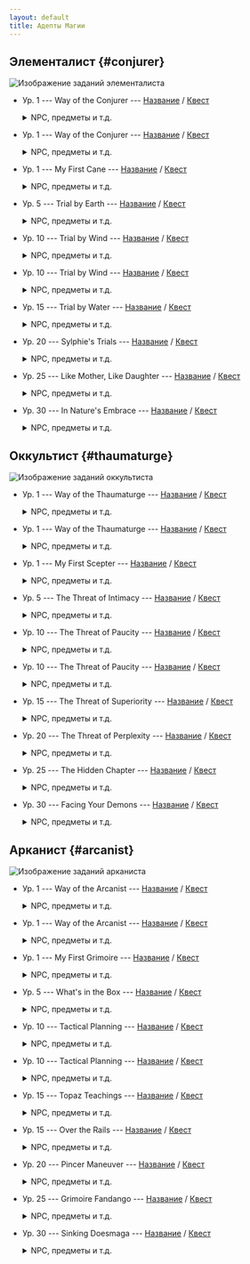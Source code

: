 ```yaml
---
layout: default
title: Адепты Магии
---
```


## Элементалист {#conjurer}

![Изображение заданий элементалиста](https://img.finalfantasyxiv.com/lds/pc/global/images/itemicon/e7/e7ada40313a99bd2680cb75423308ed4057cbf11.png)

* Ур. 1 --- Way of the Conjurer --- [Название](https://translate.xivrus.ru/translate/ffxiv-translation/completejournal/ru/?checksum=b499f3fe35f792e3) / [Квест](https://translate.xivrus.ru/projects/ffxiv-translation/quest-000-clscnj000_00022/)
  <details>
    <summary>NPC, предметы и т.д.
    </summary>

    NPC: [Маделль](https://translate.xivrus.ru/translate/ffxiv-translation/enpcresident/ru/?checksum=d5d447a058068a29), [Э-Суми-Ян](https://translate.xivrus.ru/translate/ffxiv-translation/enpcresident/ru/?checksum=6e744b16d9cbfc)
    <br>
    Вражеские NPC: [Земляная белка](https://translate.xivrus.ru/translate/ffxiv-translation/bnpcname/ru/?checksum=3d0e22173938ea89), [Маленькая божья коровка](https://translate.xivrus.ru/translate/ffxiv-translation/bnpcname/ru/?checksum=afa51a1b6d548e38), [Лесная грибница](https://translate.xivrus.ru/translate/ffxiv-translation/bnpcname/ru/?checksum=756b5593dcff2a2b)
  </details>
* Ур. 1 --- Way of the Conjurer --- [Название](https://translate.xivrus.ru/translate/ffxiv-translation/completejournal/ru/?checksum=4ce37ce1f6c72356) / [Квест](https://translate.xivrus.ru/projects/ffxiv-translation/quest-001-clscnj998_00133/)
  <details>
    <summary>NPC, предметы и т.д.
    </summary>

    NPC: [Маделль](https://translate.xivrus.ru/translate/ffxiv-translation/enpcresident/ru/?checksum=d5d447a058068a29), [Э-Суми-Ян](https://translate.xivrus.ru/translate/ffxiv-translation/enpcresident/ru/?checksum=6e744b16d9cbfc)
  </details>
* Ур. 1 --- My First Cane --- [Название](https://translate.xivrus.ru/translate/ffxiv-translation/completejournal/ru/?checksum=863132149556e063) / [Квест](https://translate.xivrus.ru/projects/ffxiv-translation/quest-002-clscnj100_00211/)
  <details>
    <summary>NPC, предметы и т.д.
    </summary>

    NPC: [Э-Суми-Ян](https://translate.xivrus.ru/translate/ffxiv-translation/enpcresident/ru/?checksum=6e744b16d9cbfc)
    <br>
    Вражеские NPC: [Земляная белка](https://translate.xivrus.ru/translate/ffxiv-translation/bnpcname/ru/?checksum=3d0e22173938ea89), [Маленькая божья коровка](https://translate.xivrus.ru/translate/ffxiv-translation/bnpcname/ru/?checksum=afa51a1b6d548e38), [Лесная грибница](https://translate.xivrus.ru/translate/ffxiv-translation/bnpcname/ru/?checksum=756b5593dcff2a2b)
  </details>
* Ур. 5 --- Trial by Earth --- [Название](https://translate.xivrus.ru/translate/ffxiv-translation/completejournal/ru/?checksum=1c9d4134a359683d) / [Квест](https://translate.xivrus.ru/projects/ffxiv-translation/quest-000-clscnj001_00048/)
  <details>
    <summary>NPC, предметы и т.д.
    </summary>

    NPC: [Э-Суми-Ян](https://translate.xivrus.ru/translate/ffxiv-translation/enpcresident/ru/?checksum=6e744b16d9cbfc), [Nolanel](https://translate.xivrus.ru/translate/ffxiv-translation/enpcresident/ru/?checksum=2ecafd2e3eefd034)
    <br>
    Вражеские NPC: (без названия)
    <br>
    Надписи на земле: [corrupted soil](https://translate.xivrus.ru/translate/ffxiv-translation/eobjname/ru/?checksum=c688469eb9722e46)
  </details>
* Ур. 10 --- Trial by Wind --- [Название](https://translate.xivrus.ru/translate/ffxiv-translation/completejournal/ru/?checksum=a0d35ac2a2cbd4c2) / [Квест](https://translate.xivrus.ru/projects/ffxiv-translation/quest-000-clscnj002_00091/)
  <details>
    <summary>NPC, предметы и т.д.
    </summary>

    NPC: [Э-Суми-Ян](https://translate.xivrus.ru/translate/ffxiv-translation/enpcresident/ru/?checksum=6e744b16d9cbfc), [Wulfiue](https://translate.xivrus.ru/translate/ffxiv-translation/enpcresident/ru/?checksum=b4087f5749474a0d)
    <br>
    Вражеские NPC: (без названия)
    <br>
    Надписи на земле: [Цель](https://translate.xivrus.ru/translate/ffxiv-translation/eobjname/ru/?checksum=e2a75dcb80ace512), [corrupted air](https://translate.xivrus.ru/translate/ffxiv-translation/eobjname/ru/?checksum=c27c31a5c0138e93)
  </details>
* Ур. 10 --- Trial by Wind --- [Название](https://translate.xivrus.ru/translate/ffxiv-translation/completejournal/ru/?checksum=ca8fc95285424c70) / [Квест](https://translate.xivrus.ru/projects/ffxiv-translation/quest-001-clscnj997_00147/)
  <details>
    <summary>NPC, предметы и т.д.
    </summary>

    NPC: [Э-Суми-Ян](https://translate.xivrus.ru/translate/ffxiv-translation/enpcresident/ru/?checksum=6e744b16d9cbfc), [Wulfiue](https://translate.xivrus.ru/translate/ffxiv-translation/enpcresident/ru/?checksum=b4087f5749474a0d)
    <br>
    Вражеские NPC: (без названия)
    <br>
    Надписи на земле: [Цель](https://translate.xivrus.ru/translate/ffxiv-translation/eobjname/ru/?checksum=f1dee949b5a5b5f0), [corrupted air](https://translate.xivrus.ru/translate/ffxiv-translation/eobjname/ru/?checksum=51d7c7920584f4c1)
  </details>
* Ур. 15 --- Trial by Water --- [Название](https://translate.xivrus.ru/translate/ffxiv-translation/completejournal/ru/?checksum=25cf6d008de81c0b) / [Квест](https://translate.xivrus.ru/projects/ffxiv-translation/quest-000-clscnj003_00092/)
  <details>
    <summary>NPC, предметы и т.д.
    </summary>

    NPC: [Э-Суми-Ян](https://translate.xivrus.ru/translate/ffxiv-translation/enpcresident/ru/?checksum=6e744b16d9cbfc), [Жоасан](https://translate.xivrus.ru/translate/ffxiv-translation/enpcresident/ru/?checksum=fdb63e41fad4792d), [Aniud](https://translate.xivrus.ru/translate/ffxiv-translation/enpcresident/ru/?checksum=de392ce20f9df1bb), [Раненая Лесная Тень](https://translate.xivrus.ru/translate/ffxiv-translation/enpcresident/ru/?checksum=b9a3387bee897fca), [(без названия)](https://translate.xivrus.ru/translate/ffxiv-translation/enpcresident/ru/?checksum=9b2e4aa0981669cb), [harried healer](https://translate.xivrus.ru/translate/ffxiv-translation/enpcresident/ru/?checksum=c39bf0be0b5f5ce0), [Лучник Божьих Колчанов](https://translate.xivrus.ru/translate/ffxiv-translation/enpcresident/ru/?checksum=2a84bcfa1af7efd4), [Sylphie](https://translate.xivrus.ru/translate/ffxiv-translation/enpcresident/ru/?checksum=10fe2d9d5cd2f671), [(без названия)](https://translate.xivrus.ru/translate/ffxiv-translation/enpcresident/ru/?checksum=cf94b28807da73b1), [(без названия)](https://translate.xivrus.ru/translate/ffxiv-translation/enpcresident/ru/?checksum=b9bdc6f7dcd2e449), [(без названия)](https://translate.xivrus.ru/translate/ffxiv-translation/enpcresident/ru/?checksum=98509e5b54a9cd88), [(без названия)](https://translate.xivrus.ru/translate/ffxiv-translation/enpcresident/ru/?checksum=58c98c9cdf279174), [(без названия)](https://translate.xivrus.ru/translate/ffxiv-translation/enpcresident/ru/?checksum=57e1538ac0beecfa), [(без названия)](https://translate.xivrus.ru/translate/ffxiv-translation/enpcresident/ru/?checksum=55a513cbaaef11b0), [(без названия)](https://translate.xivrus.ru/translate/ffxiv-translation/enpcresident/ru/?checksum=fbde8b2e4133d691), [(без названия)](https://translate.xivrus.ru/translate/ffxiv-translation/enpcresident/ru/?checksum=91590803c01893ba), [(без названия)](https://translate.xivrus.ru/translate/ffxiv-translation/enpcresident/ru/?checksum=8d92868e49faebb2), [(без названия)](https://translate.xivrus.ru/translate/ffxiv-translation/enpcresident/ru/?checksum=f781af67e6cbc0bb), [Sylphie](https://translate.xivrus.ru/translate/ffxiv-translation/enpcresident/ru/?checksum=12a368282e819b2b)
    <br>
    Вражеские NPC: (без названия)
    <br>
    Предметы: [Pristine Water](https://translate.xivrus.ru/translate/ffxiv-translation/eventitem/ru/?checksum=55db9209b7ec299c) ([Описание](https://translate.xivrus.ru/translate/ffxiv-translation/eventitemhelp/ru/?checksum=55db9209b7ec299c))
    <br>
    Надписи на земле: [corrupted water](https://translate.xivrus.ru/translate/ffxiv-translation/eobjname/ru/?checksum=bc2142ed5cf2fd4b), [(без названия)](https://translate.xivrus.ru/translate/ffxiv-translation/eobjname/ru/?checksum=3eac67748487f9fb)
  </details>
* Ур. 20 --- Sylphie's Trials --- [Название](https://translate.xivrus.ru/translate/ffxiv-translation/completejournal/ru/?checksum=85ac9c8beada70d5) / [Квест](https://translate.xivrus.ru/projects/ffxiv-translation/quest-000-clscnj004_00093/)
  <details>
    <summary>NPC, предметы и т.д.
    </summary>

    NPC: [Э-Суми-Ян](https://translate.xivrus.ru/translate/ffxiv-translation/enpcresident/ru/?checksum=6e744b16d9cbfc), [Sylphie](https://translate.xivrus.ru/translate/ffxiv-translation/enpcresident/ru/?checksum=46866bfaf0492579), [Sylphie](https://translate.xivrus.ru/translate/ffxiv-translation/enpcresident/ru/?checksum=30b539df39c03bab), [Sylphie](https://translate.xivrus.ru/translate/ffxiv-translation/enpcresident/ru/?checksum=2e913664f0d0207f)
    <br>
    Вражеские NPC: (без названия), (без названия), (без названия)
    <br>
    Надписи на земле: [corrupted soil](https://translate.xivrus.ru/translate/ffxiv-translation/eobjname/ru/?checksum=27d226851271706e), [corrupted air](https://translate.xivrus.ru/translate/ffxiv-translation/eobjname/ru/?checksum=bbcd6ddc5492cd98), [corrupted water](https://translate.xivrus.ru/translate/ffxiv-translation/eobjname/ru/?checksum=aa94fa97e1cb9037)
  </details>
* Ур. 25 --- Like Mother, Like Daughter --- [Название](https://translate.xivrus.ru/translate/ffxiv-translation/completejournal/ru/?checksum=cd73a6087645055a) / [Квест](https://translate.xivrus.ru/projects/ffxiv-translation/quest-004-clscnj005_00440/)
  <details>
    <summary>NPC, предметы и т.д.
    </summary>

    NPC: [Э-Суми-Ян](https://translate.xivrus.ru/translate/ffxiv-translation/enpcresident/ru/?checksum=6e744b16d9cbfc), [Wulfiue](https://translate.xivrus.ru/translate/ffxiv-translation/enpcresident/ru/?checksum=baccec8cbe06f78d), [Nolanel](https://translate.xivrus.ru/translate/ffxiv-translation/enpcresident/ru/?checksum=badc590bf66ff393), [Жоасан](https://translate.xivrus.ru/translate/ffxiv-translation/enpcresident/ru/?checksum=9523a8be63319cba), [Sylphie](https://translate.xivrus.ru/translate/ffxiv-translation/enpcresident/ru/?checksum=187ebb630abd37b5), [Sylphie](https://translate.xivrus.ru/translate/ffxiv-translation/enpcresident/ru/?checksum=af3587a000b503b5), [Nolanel](https://translate.xivrus.ru/translate/ffxiv-translation/enpcresident/ru/?checksum=607184afb6d9799f), [Жоасан](https://translate.xivrus.ru/translate/ffxiv-translation/enpcresident/ru/?checksum=db6dc558715a39ab), [Wulfiue](https://translate.xivrus.ru/translate/ffxiv-translation/enpcresident/ru/?checksum=37f796d5000cf719), [(без названия)](https://translate.xivrus.ru/translate/ffxiv-translation/enpcresident/ru/?checksum=39f4413a090ba45d), [(без названия)](https://translate.xivrus.ru/translate/ffxiv-translation/enpcresident/ru/?checksum=94c32c4e9df2c6a7), [(без названия)](https://translate.xivrus.ru/translate/ffxiv-translation/enpcresident/ru/?checksum=1d1571f52dbf01eb), [Sylphie](https://translate.xivrus.ru/translate/ffxiv-translation/enpcresident/ru/?checksum=f18b962bef3a9cb1), [Nolanel](https://translate.xivrus.ru/translate/ffxiv-translation/enpcresident/ru/?checksum=9a36d588e5d2875c), [Жоасан](https://translate.xivrus.ru/translate/ffxiv-translation/enpcresident/ru/?checksum=b99dec69ee7f833f), [Wulfiue](https://translate.xivrus.ru/translate/ffxiv-translation/enpcresident/ru/?checksum=2dc7f0a44669340a)
    <br>
    Надписи на земле: [(без названия)](https://translate.xivrus.ru/translate/ffxiv-translation/eobjname/ru/?checksum=e6518a8bd6416da6), [(без названия)](https://translate.xivrus.ru/translate/ffxiv-translation/eobjname/ru/?checksum=58000c18bc20857c), [(без названия)](https://translate.xivrus.ru/translate/ffxiv-translation/eobjname/ru/?checksum=1bbf5763a59efac2)
  </details>
* Ур. 30 --- In Nature's Embrace --- [Название](https://translate.xivrus.ru/translate/ffxiv-translation/completejournal/ru/?checksum=781f11e1dba73217) / [Квест](https://translate.xivrus.ru/projects/ffxiv-translation/quest-004-clscnj006_00441/)
  <details>
    <summary>NPC, предметы и т.д.
    </summary>

    NPC: [Э-Суми-Ян](https://translate.xivrus.ru/translate/ffxiv-translation/enpcresident/ru/?checksum=6e744b16d9cbfc), [Sylphie](https://translate.xivrus.ru/translate/ffxiv-translation/enpcresident/ru/?checksum=852aea6cb18e0a5), [Sylphie](https://translate.xivrus.ru/translate/ffxiv-translation/enpcresident/ru/?checksum=ea3940e1e3f0cf1d), [Sylphie](https://translate.xivrus.ru/translate/ffxiv-translation/enpcresident/ru/?checksum=4f139063782c864), [Sylphie](https://translate.xivrus.ru/translate/ffxiv-translation/enpcresident/ru/?checksum=536bd73dbf5fa40)
    <br>
    Вражеские NPC: (без названия), (без названия), (без названия)
    <br>
    Надписи на земле: [corrupted soil](https://translate.xivrus.ru/translate/ffxiv-translation/eobjname/ru/?checksum=bf41f6029edbf925), [corrupted soil](https://translate.xivrus.ru/translate/ffxiv-translation/eobjname/ru/?checksum=138eb735b0b0f8ae), [corrupted soil](https://translate.xivrus.ru/translate/ffxiv-translation/eobjname/ru/?checksum=dc74fddf438d8f02), [(без названия)](https://translate.xivrus.ru/translate/ffxiv-translation/eobjname/ru/?checksum=99605d0e75938392)
  </details>

## Оккультист {#thaumaturge}

![Изображение заданий оккультиста](https://img.finalfantasyxiv.com/lds/pc/global/images/itemicon/1d/1d1b5d0c860020b0cc0010c1e27fdadc20978d0d.png)

* Ур. 1 --- Way of the Thaumaturge --- [Название](https://translate.xivrus.ru/translate/ffxiv-translation/completejournal/ru/?checksum=105abecb920c8ab1) / [Квест](https://translate.xivrus.ru/projects/ffxiv-translation/quest-003-clsthm011_00344/)
  <details>
    <summary>NPC, предметы и т.д.
    </summary>

    NPC: [Яякэ](https://translate.xivrus.ru/translate/ffxiv-translation/enpcresident/ru/?checksum=de48f00e6fd469c8), [Кокобиго](https://translate.xivrus.ru/translate/ffxiv-translation/enpcresident/ru/?checksum=c8a2e8422b5e507e)
  </details>
* Ур. 1 --- Way of the Thaumaturge --- [Название](https://translate.xivrus.ru/translate/ffxiv-translation/completejournal/ru/?checksum=32202b4bb49a9b6c) / [Квест](https://translate.xivrus.ru/projects/ffxiv-translation/quest-003-clsthm020_00345/)
  <details>
    <summary>NPC, предметы и т.д.
    </summary>

    NPC: [Яякэ](https://translate.xivrus.ru/translate/ffxiv-translation/enpcresident/ru/?checksum=de48f00e6fd469c8), [Кокобиго](https://translate.xivrus.ru/translate/ffxiv-translation/enpcresident/ru/?checksum=c8a2e8422b5e507e), [Кокобуки](https://translate.xivrus.ru/translate/ffxiv-translation/enpcresident/ru/?checksum=a08b7f98bcfbf77a)
    <br>
    Вражеские NPC: [Qiqirn gullroaster](https://translate.xivrus.ru/translate/ffxiv-translation/bnpcname/ru/?checksum=a74c118e35cabf2a), [trenchclaw Sahagin](https://translate.xivrus.ru/translate/ffxiv-translation/bnpcname/ru/?checksum=68b356f6e88b9beb), [mottled eft](https://translate.xivrus.ru/translate/ffxiv-translation/bnpcname/ru/?checksum=22cc810a03166508)
  </details>
* Ур. 1 --- My First Scepter --- [Название](https://translate.xivrus.ru/translate/ffxiv-translation/completejournal/ru/?checksum=4b758a957f5a978b) / [Квест](https://translate.xivrus.ru/projects/ffxiv-translation/quest-003-clsthm021_00346/)
  <details>
    <summary>NPC, предметы и т.д.
    </summary>

    NPC: [Кокобуки](https://translate.xivrus.ru/translate/ffxiv-translation/enpcresident/ru/?checksum=a08b7f98bcfbf77a)
    <br>
    Вражеские NPC: [Qiqirn gullroaster](https://translate.xivrus.ru/translate/ffxiv-translation/bnpcname/ru/?checksum=a74c118e35cabf2a), [trenchclaw Sahagin](https://translate.xivrus.ru/translate/ffxiv-translation/bnpcname/ru/?checksum=68b356f6e88b9beb), [mottled eft](https://translate.xivrus.ru/translate/ffxiv-translation/bnpcname/ru/?checksum=22cc810a03166508)
  </details>
* Ур. 5 --- The Threat of Intimacy --- [Название](https://translate.xivrus.ru/translate/ffxiv-translation/completejournal/ru/?checksum=b3a0ee50b821f355) / [Квест](https://translate.xivrus.ru/projects/ffxiv-translation/quest-003-clsthm050_00347/)
  <details>
    <summary>NPC, предметы и т.д.
    </summary>

    NPC: [Кокобуки](https://translate.xivrus.ru/translate/ffxiv-translation/enpcresident/ru/?checksum=a08b7f98bcfbf77a), [Кокобиго](https://translate.xivrus.ru/translate/ffxiv-translation/enpcresident/ru/?checksum=c8a2e8422b5e507e), [Fafafono](https://translate.xivrus.ru/translate/ffxiv-translation/enpcresident/ru/?checksum=f203ace01c907927), [Cocobusi](https://translate.xivrus.ru/translate/ffxiv-translation/enpcresident/ru/?checksum=9d7e79fb8dc60d44)
    <br>
    Вражеские NPC: (без названия)
    <br>
    Предметы: [Dried Fish](https://translate.xivrus.ru/translate/ffxiv-translation/eventitem/ru/?checksum=840beec5f49aa4af) ([Описание](https://translate.xivrus.ru/translate/ffxiv-translation/eventitemhelp/ru/?checksum=840beec5f49aa4af)), [Vulture Breast](https://translate.xivrus.ru/translate/ffxiv-translation/eventitem/ru/?checksum=5ae8c9359b1122d9) ([Описание](https://translate.xivrus.ru/translate/ffxiv-translation/eventitemhelp/ru/?checksum=5ae8c9359b1122d9))
    <br>
    Надписи на земле: [Цель](https://translate.xivrus.ru/translate/ffxiv-translation/eobjname/ru/?checksum=ede3cd981ca0752f), [Цель](https://translate.xivrus.ru/translate/ffxiv-translation/eobjname/ru/?checksum=c11894478b635e73)
  </details>
* Ур. 10 --- The Threat of Paucity --- [Название](https://translate.xivrus.ru/translate/ffxiv-translation/completejournal/ru/?checksum=f08da04364b2cb08) / [Квест](https://translate.xivrus.ru/projects/ffxiv-translation/quest-003-clsthm100_00348/)
  <details>
    <summary>NPC, предметы и т.д.
    </summary>

    NPC: [Кокобуки](https://translate.xivrus.ru/translate/ffxiv-translation/enpcresident/ru/?checksum=a08b7f98bcfbf77a), [Кокобани](https://translate.xivrus.ru/translate/ffxiv-translation/enpcresident/ru/?checksum=3e449859d9ec4370), [Cocobusi](https://translate.xivrus.ru/translate/ffxiv-translation/enpcresident/ru/?checksum=9d7e79fb8dc60d44), [Кокобуки](https://translate.xivrus.ru/translate/ffxiv-translation/enpcresident/ru/?checksum=a08b7f98bcfbf77a)
    <br>
    Вражеские NPC: [Sylphlands buzzard](https://translate.xivrus.ru/translate/ffxiv-translation/bnpcname/ru/?checksum=47d254a97cce0a1), (без названия), (без названия)
    <br>
    Предметы: [Amalj'aa Blood](https://translate.xivrus.ru/translate/ffxiv-translation/eventitem/ru/?checksum=7626783e4157b9c8) ([Описание](https://translate.xivrus.ru/translate/ffxiv-translation/eventitemhelp/ru/?checksum=7626783e4157b9c8)), [Ether Crate](https://translate.xivrus.ru/translate/ffxiv-translation/eventitem/ru/?checksum=9fac8e936e06a40) ([Описание](https://translate.xivrus.ru/translate/ffxiv-translation/eventitemhelp/ru/?checksum=9fac8e936e06a40))
    <br>
    Надписи на земле: [armored war transport](https://translate.xivrus.ru/translate/ffxiv-translation/eobjname/ru/?checksum=1b424375dffa031e), [(без названия)](https://translate.xivrus.ru/translate/ffxiv-translation/eobjname/ru/?checksum=61b14aae80f10074), [armored war transport](https://translate.xivrus.ru/translate/ffxiv-translation/eobjname/ru/?checksum=8aa7a8a000251b06)
  </details>
* Ур. 10 --- The Threat of Paucity --- [Название](https://translate.xivrus.ru/translate/ffxiv-translation/completejournal/ru/?checksum=885ba8855e51639a) / [Квест](https://translate.xivrus.ru/projects/ffxiv-translation/quest-003-clsthm101_00349/)
  <details>
    <summary>NPC, предметы и т.д.
    </summary>

    NPC: [Кокобуки](https://translate.xivrus.ru/translate/ffxiv-translation/enpcresident/ru/?checksum=a08b7f98bcfbf77a), [Кокобани](https://translate.xivrus.ru/translate/ffxiv-translation/enpcresident/ru/?checksum=3e449859d9ec4370), [Cocobusi](https://translate.xivrus.ru/translate/ffxiv-translation/enpcresident/ru/?checksum=9d7e79fb8dc60d44), [Кокобуки](https://translate.xivrus.ru/translate/ffxiv-translation/enpcresident/ru/?checksum=a08b7f98bcfbf77a)
    <br>
    Вражеские NPC: [Sylphlands buzzard](https://translate.xivrus.ru/translate/ffxiv-translation/bnpcname/ru/?checksum=47d254a97cce0a1), (без названия), (без названия)
    <br>
    Предметы: [Amalj'aa Blood](https://translate.xivrus.ru/translate/ffxiv-translation/eventitem/ru/?checksum=519a7ce70ae4f17) ([Описание](https://translate.xivrus.ru/translate/ffxiv-translation/eventitemhelp/ru/?checksum=519a7ce70ae4f17)), [Ether Crate](https://translate.xivrus.ru/translate/ffxiv-translation/eventitem/ru/?checksum=485de7f47b521c8a) ([Описание](https://translate.xivrus.ru/translate/ffxiv-translation/eventitemhelp/ru/?checksum=485de7f47b521c8a))
    <br>
    Надписи на земле: [armored war transport](https://translate.xivrus.ru/translate/ffxiv-translation/eobjname/ru/?checksum=be78e4b18390a745), [(без названия)](https://translate.xivrus.ru/translate/ffxiv-translation/eobjname/ru/?checksum=20cffd9221fd4cc4), [armored war transport](https://translate.xivrus.ru/translate/ffxiv-translation/eobjname/ru/?checksum=c48a2592d8ce7bba)
  </details>
* Ур. 15 --- The Threat of Superiority --- [Название](https://translate.xivrus.ru/translate/ffxiv-translation/completejournal/ru/?checksum=1801118cda88443d) / [Квест](https://translate.xivrus.ru/projects/ffxiv-translation/quest-003-clsthm150_00350/)
  <details>
    <summary>NPC, предметы и т.д.
    </summary>

    NPC: [Кокобуки](https://translate.xivrus.ru/translate/ffxiv-translation/enpcresident/ru/?checksum=a08b7f98bcfbf77a), [Кокобези](https://translate.xivrus.ru/translate/ffxiv-translation/enpcresident/ru/?checksum=e5865bf9e47dd8e6), [raging merchant](https://translate.xivrus.ru/translate/ffxiv-translation/enpcresident/ru/?checksum=30cfe6c2e231e4), [ranting merchant](https://translate.xivrus.ru/translate/ffxiv-translation/enpcresident/ru/?checksum=893a855c78f5ae79), [raving merchant](https://translate.xivrus.ru/translate/ffxiv-translation/enpcresident/ru/?checksum=637935d53ba17103), [Кокобуки](https://translate.xivrus.ru/translate/ffxiv-translation/enpcresident/ru/?checksum=a08b7f98bcfbf77a)
    <br>
    Надписи на земле: [Цель](https://translate.xivrus.ru/translate/ffxiv-translation/eobjname/ru/?checksum=ecf671352b01aff2)
  </details>
* Ур. 20 --- The Threat of Perplexity --- [Название](https://translate.xivrus.ru/translate/ffxiv-translation/completejournal/ru/?checksum=c2317fcaca21a538) / [Квест](https://translate.xivrus.ru/projects/ffxiv-translation/quest-003-clsthm200_00351/)
  <details>
    <summary>NPC, предметы и т.д.
    </summary>

    NPC: [Кокобуки](https://translate.xivrus.ru/translate/ffxiv-translation/enpcresident/ru/?checksum=a08b7f98bcfbf77a), [Кокобоха](https://translate.xivrus.ru/translate/ffxiv-translation/enpcresident/ru/?checksum=b01487fd8a369716), [Cocobusi](https://translate.xivrus.ru/translate/ffxiv-translation/enpcresident/ru/?checksum=597a2f3301a19d40), [stalwart swordsman](https://translate.xivrus.ru/translate/ffxiv-translation/enpcresident/ru/?checksum=21fc1d3676d68f45), [thaumaturge corpse](https://translate.xivrus.ru/translate/ffxiv-translation/enpcresident/ru/?checksum=fefea1154334cbe), [thaumaturge corpse](https://translate.xivrus.ru/translate/ffxiv-translation/enpcresident/ru/?checksum=5be8717f31234c9c), [thaumaturge corpse](https://translate.xivrus.ru/translate/ffxiv-translation/enpcresident/ru/?checksum=683f9b8ab5944ff3)
    <br>
    Предметы: [Bloody Scepter](https://translate.xivrus.ru/translate/ffxiv-translation/eventitem/ru/?checksum=31c6a5d058eb95cb) ([Описание](https://translate.xivrus.ru/translate/ffxiv-translation/eventitemhelp/ru/?checksum=31c6a5d058eb95cb)), [Shredded Tome](https://translate.xivrus.ru/translate/ffxiv-translation/eventitem/ru/?checksum=6d3becd226262694) ([Описание](https://translate.xivrus.ru/translate/ffxiv-translation/eventitemhelp/ru/?checksum=6d3becd226262694)), [Bloody Bracelet](https://translate.xivrus.ru/translate/ffxiv-translation/eventitem/ru/?checksum=5c7f36de4c6ebef6) ([Описание](https://translate.xivrus.ru/translate/ffxiv-translation/eventitemhelp/ru/?checksum=5c7f36de4c6ebef6))
    <br>
    Надписи на земле: [Цель](https://translate.xivrus.ru/translate/ffxiv-translation/eobjname/ru/?checksum=a0fdd00c09b32731), [shaded outcropping](https://translate.xivrus.ru/translate/ffxiv-translation/eobjname/ru/?checksum=f8b5b71b3784ea45)
  </details>
* Ур. 25 --- The Hidden Chapter --- [Название](https://translate.xivrus.ru/translate/ffxiv-translation/completejournal/ru/?checksum=350bff7156a014be) / [Квест](https://translate.xivrus.ru/projects/ffxiv-translation/quest-003-clsthm250_00352/)
  <details>
    <summary>NPC, предметы и т.д.
    </summary>

    NPC: [Кокобиго](https://translate.xivrus.ru/translate/ffxiv-translation/enpcresident/ru/?checksum=c8a2e8422b5e507e), [Кокобуки](https://translate.xivrus.ru/translate/ffxiv-translation/enpcresident/ru/?checksum=a08b7f98bcfbf77a), [twitching voidmath](https://translate.xivrus.ru/translate/ffxiv-translation/enpcresident/ru/?checksum=372d1087d065ff0d), [flustered voidmath](https://translate.xivrus.ru/translate/ffxiv-translation/enpcresident/ru/?checksum=ae74023cebaff997), [smirking voidmath](https://translate.xivrus.ru/translate/ffxiv-translation/enpcresident/ru/?checksum=9a47dfc611b8c9f3), [Кокобуки](https://translate.xivrus.ru/translate/ffxiv-translation/enpcresident/ru/?checksum=419730f8d1c3f16c), [Кокобиго](https://translate.xivrus.ru/translate/ffxiv-translation/enpcresident/ru/?checksum=de9256b6239a7a18), [Кокобани](https://translate.xivrus.ru/translate/ffxiv-translation/enpcresident/ru/?checksum=5177f7fbbb2dc650), [Кокобези](https://translate.xivrus.ru/translate/ffxiv-translation/enpcresident/ru/?checksum=1fbf2dfd9b7e5c98), [Кокобоха](https://translate.xivrus.ru/translate/ffxiv-translation/enpcresident/ru/?checksum=43a08c2594785d55)
    <br>
    Предметы: [Book of Mormo](https://translate.xivrus.ru/translate/ffxiv-translation/eventitem/ru/?checksum=3f113f444b42f3ab) ([Описание](https://translate.xivrus.ru/translate/ffxiv-translation/eventitemhelp/ru/?checksum=3f113f444b42f3ab)), [Book of Mormo](https://translate.xivrus.ru/translate/ffxiv-translation/eventitem/ru/?checksum=2bfbcf70ffc63f82) ([Описание](https://translate.xivrus.ru/translate/ffxiv-translation/eventitemhelp/ru/?checksum=2bfbcf70ffc63f82))
    <br>
    Надписи на земле: [(без названия)](https://translate.xivrus.ru/translate/ffxiv-translation/eobjname/ru/?checksum=2e3acfe20034a250)
  </details>
* Ур. 30 --- Facing Your Demons --- [Название](https://translate.xivrus.ru/translate/ffxiv-translation/completejournal/ru/?checksum=b79bc8e2ee81af2a) / [Квест](https://translate.xivrus.ru/projects/ffxiv-translation/quest-003-clsthm300_00353/)
  <details>
    <summary>NPC, предметы и т.д.
    </summary>

    NPC: [Кокобуки](https://translate.xivrus.ru/translate/ffxiv-translation/enpcresident/ru/?checksum=a08b7f98bcfbf77a), [Gebhard](https://translate.xivrus.ru/translate/ffxiv-translation/enpcresident/ru/?checksum=325f45becbd5ffd7), [Folclind](https://translate.xivrus.ru/translate/ffxiv-translation/enpcresident/ru/?checksum=2a9ae329f11eed0b), [Bashful Geyser](https://translate.xivrus.ru/translate/ffxiv-translation/enpcresident/ru/?checksum=6b18edced9d522bf), [Кокобуки](https://translate.xivrus.ru/translate/ffxiv-translation/enpcresident/ru/?checksum=bd5e5732f8d0f972), [Кокобиго](https://translate.xivrus.ru/translate/ffxiv-translation/enpcresident/ru/?checksum=a1309879016360bc), [Кокобани](https://translate.xivrus.ru/translate/ffxiv-translation/enpcresident/ru/?checksum=3bf086efcd31e493), [Кокобези](https://translate.xivrus.ru/translate/ffxiv-translation/enpcresident/ru/?checksum=bf7f230813af04f3), [Кокобоха](https://translate.xivrus.ru/translate/ffxiv-translation/enpcresident/ru/?checksum=bb5d6e17cb47dd26), [maimed marauder](https://translate.xivrus.ru/translate/ffxiv-translation/enpcresident/ru/?checksum=26467d0767a97077), [Кокобуки](https://translate.xivrus.ru/translate/ffxiv-translation/enpcresident/ru/?checksum=2eece72dfb574ff8), [Кокобиго](https://translate.xivrus.ru/translate/ffxiv-translation/enpcresident/ru/?checksum=be09748dbecbd232), [Кокобани](https://translate.xivrus.ru/translate/ffxiv-translation/enpcresident/ru/?checksum=58bbaabad78f9920), [Кокобези](https://translate.xivrus.ru/translate/ffxiv-translation/enpcresident/ru/?checksum=d121cc5aea487513), [Кокобоха](https://translate.xivrus.ru/translate/ffxiv-translation/enpcresident/ru/?checksum=7064f0bf0df13892)
    <br>
    Вражеские NPC: (без названия)
    <br>
    Предметы: [Cocobusi Report](https://translate.xivrus.ru/translate/ffxiv-translation/eventitem/ru/?checksum=a8ade17fa2691b0a) ([Описание](https://translate.xivrus.ru/translate/ffxiv-translation/eventitemhelp/ru/?checksum=a8ade17fa2691b0a))
    <br>
    Надписи на земле: [(без названия)](https://translate.xivrus.ru/translate/ffxiv-translation/eobjname/ru/?checksum=1bccd1840bb55c5)
  </details>

## Арканист {#arcanist}

![Изображение заданий арканиста](https://img.finalfantasyxiv.com/lds/pc/global/images/itemicon/37/37a8d65a8cae978d922a694a4d310979ed6e119d.png)

* Ур. 1 --- Way of the Arcanist --- [Название](https://translate.xivrus.ru/translate/ffxiv-translation/completejournal/ru/?checksum=2d86a08c29c1dd05) / [Квест](https://translate.xivrus.ru/projects/ffxiv-translation/quest-004-clsacn011_00452/)
  <details>
    <summary>NPC, предметы и т.д.
    </summary>

    NPC: [Муриэ](https://translate.xivrus.ru/translate/ffxiv-translation/enpcresident/ru/?checksum=ec089c1e66392e38), [Тубиргейм](https://translate.xivrus.ru/translate/ffxiv-translation/enpcresident/ru/?checksum=e1f6e2aafe1dc78)
  </details>
* Ур. 1 --- Way of the Arcanist --- [Название](https://translate.xivrus.ru/translate/ffxiv-translation/completejournal/ru/?checksum=900ce5068a3c2202) / [Квест](https://translate.xivrus.ru/projects/ffxiv-translation/quest-004-clsacn020_00453/)
  <details>
    <summary>NPC, предметы и т.д.
    </summary>

    NPC: [Муриэ](https://translate.xivrus.ru/translate/ffxiv-translation/enpcresident/ru/?checksum=ec089c1e66392e38), [Тубиргейм](https://translate.xivrus.ru/translate/ffxiv-translation/enpcresident/ru/?checksum=e1f6e2aafe1dc78)
    <br>
    Вражеские NPC: [shelfscale Reaver](https://translate.xivrus.ru/translate/ffxiv-translation/bnpcname/ru/?checksum=6f7b92b58990081c), [fallen wizard](https://translate.xivrus.ru/translate/ffxiv-translation/bnpcname/ru/?checksum=907562f0e55aa309), [Маленькая божья коровка](https://translate.xivrus.ru/translate/ffxiv-translation/bnpcname/ru/?checksum=afa51a1b6d548e38)
  </details>
* Ур. 1 --- My First Grimoire --- [Название](https://translate.xivrus.ru/translate/ffxiv-translation/completejournal/ru/?checksum=4ba7da268a067629) / [Квест](https://translate.xivrus.ru/projects/ffxiv-translation/quest-004-clsacn021_00454/)
  <details>
    <summary>NPC, предметы и т.д.
    </summary>

    NPC: [Тубиргейм](https://translate.xivrus.ru/translate/ffxiv-translation/enpcresident/ru/?checksum=e1f6e2aafe1dc78)
    <br>
    Вражеские NPC: [shelfscale Reaver](https://translate.xivrus.ru/translate/ffxiv-translation/bnpcname/ru/?checksum=6f7b92b58990081c), [fallen wizard](https://translate.xivrus.ru/translate/ffxiv-translation/bnpcname/ru/?checksum=907562f0e55aa309), [Маленькая божья коровка](https://translate.xivrus.ru/translate/ffxiv-translation/bnpcname/ru/?checksum=afa51a1b6d548e38)
  </details>
* Ур. 5 --- What's in the Box --- [Название](https://translate.xivrus.ru/translate/ffxiv-translation/completejournal/ru/?checksum=4407e9abfff50d52) / [Квест](https://translate.xivrus.ru/projects/ffxiv-translation/quest-004-clsacn050_00455/)
  <details>
    <summary>NPC, предметы и т.д.
    </summary>

    NPC: [Тубиргейм](https://translate.xivrus.ru/translate/ffxiv-translation/enpcresident/ru/?checksum=e1f6e2aafe1dc78)
    <br>
    Вражеские NPC: [tempered orator](https://translate.xivrus.ru/translate/ffxiv-translation/bnpcname/ru/?checksum=e95d99ebc1162b49), [Стая мошек](https://translate.xivrus.ru/translate/ffxiv-translation/bnpcname/ru/?checksum=5a2e6eda95baab38), (без названия), (без названия)
    <br>
    Предметы: [Practice Crate](https://translate.xivrus.ru/translate/ffxiv-translation/eventitem/ru/?checksum=16c602cdfa620524) ([Описание](https://translate.xivrus.ru/translate/ffxiv-translation/eventitemhelp/ru/?checksum=16c602cdfa620524))
    <br>
    Надписи на земле: [practice crates](https://translate.xivrus.ru/translate/ffxiv-translation/eobjname/ru/?checksum=ec2fc0ca4f75105), [訓練用の木箱](https://translate.xivrus.ru/translate/ffxiv-translation/eobjname/ru/?checksum=4a8a8ff88c1b1b4a), [practice crate](https://translate.xivrus.ru/translate/ffxiv-translation/eobjname/ru/?checksum=6043ab05f2acda3d)
  </details>
* Ур. 10 --- Tactical Planning --- [Название](https://translate.xivrus.ru/translate/ffxiv-translation/completejournal/ru/?checksum=ce8eee9ef848c55e) / [Квест](https://translate.xivrus.ru/projects/ffxiv-translation/quest-004-clsacn100_00456/)
  <details>
    <summary>NPC, предметы и т.д.
    </summary>

    NPC: [Тубиргейм](https://translate.xivrus.ru/translate/ffxiv-translation/enpcresident/ru/?checksum=e1f6e2aafe1dc78), [K'lyhia](https://translate.xivrus.ru/translate/ffxiv-translation/enpcresident/ru/?checksum=45e4484bdfc14968), [K'lyhia](https://translate.xivrus.ru/translate/ffxiv-translation/enpcresident/ru/?checksum=83101593b5cf2b81), [(без названия)](https://translate.xivrus.ru/translate/ffxiv-translation/enpcresident/ru/?checksum=9001e898818c83c7), [(без названия)](https://translate.xivrus.ru/translate/ffxiv-translation/enpcresident/ru/?checksum=3917c362154fba5f), [(без названия)](https://translate.xivrus.ru/translate/ffxiv-translation/enpcresident/ru/?checksum=af13df7598b9ba5e), [K'lyhia](https://translate.xivrus.ru/translate/ffxiv-translation/enpcresident/ru/?checksum=4f77bf86c27019ab), [(без названия)](https://translate.xivrus.ru/translate/ffxiv-translation/enpcresident/ru/?checksum=929800030175c24b), [(без названия)](https://translate.xivrus.ru/translate/ffxiv-translation/enpcresident/ru/?checksum=3cf1df935ab62c19), [(без названия)](https://translate.xivrus.ru/translate/ffxiv-translation/enpcresident/ru/?checksum=c21e635b75902f56)
    <br>
    Вражеские NPC: [roselet](https://translate.xivrus.ru/translate/ffxiv-translation/bnpcname/ru/?checksum=536a8e73fe9e9910), [Дровосек Краснобрюхов](https://translate.xivrus.ru/translate/ffxiv-translation/bnpcname/ru/?checksum=53e4e234d8d432af)
    <br>
    Надписи на земле: [(без названия)](https://translate.xivrus.ru/translate/ffxiv-translation/eobjname/ru/?checksum=91d723ea3291a7c7), [(без названия)](https://translate.xivrus.ru/translate/ffxiv-translation/eobjname/ru/?checksum=ab075d04250859eb)
  </details>
* Ур. 10 --- Tactical Planning --- [Название](https://translate.xivrus.ru/translate/ffxiv-translation/completejournal/ru/?checksum=7ed104f878ef89c1) / [Квест](https://translate.xivrus.ru/projects/ffxiv-translation/quest-004-clsacn101_00457/)
  <details>
    <summary>NPC, предметы и т.д.
    </summary>

    NPC: [Тубиргейм](https://translate.xivrus.ru/translate/ffxiv-translation/enpcresident/ru/?checksum=e1f6e2aafe1dc78), [K'lyhia](https://translate.xivrus.ru/translate/ffxiv-translation/enpcresident/ru/?checksum=45e4484bdfc14968), [K'lyhia](https://translate.xivrus.ru/translate/ffxiv-translation/enpcresident/ru/?checksum=83101593b5cf2b81), [(без названия)](https://translate.xivrus.ru/translate/ffxiv-translation/enpcresident/ru/?checksum=9001e898818c83c7), [(без названия)](https://translate.xivrus.ru/translate/ffxiv-translation/enpcresident/ru/?checksum=3917c362154fba5f), [(без названия)](https://translate.xivrus.ru/translate/ffxiv-translation/enpcresident/ru/?checksum=af13df7598b9ba5e), [K'lyhia](https://translate.xivrus.ru/translate/ffxiv-translation/enpcresident/ru/?checksum=4f77bf86c27019ab), [(без названия)](https://translate.xivrus.ru/translate/ffxiv-translation/enpcresident/ru/?checksum=929800030175c24b), [(без названия)](https://translate.xivrus.ru/translate/ffxiv-translation/enpcresident/ru/?checksum=3cf1df935ab62c19), [(без названия)](https://translate.xivrus.ru/translate/ffxiv-translation/enpcresident/ru/?checksum=c21e635b75902f56)
    <br>
    Вражеские NPC: [roselet](https://translate.xivrus.ru/translate/ffxiv-translation/bnpcname/ru/?checksum=536a8e73fe9e9910), [Дровосек Краснобрюхов](https://translate.xivrus.ru/translate/ffxiv-translation/bnpcname/ru/?checksum=53e4e234d8d432af)
    <br>
    Надписи на земле: [(без названия)](https://translate.xivrus.ru/translate/ffxiv-translation/eobjname/ru/?checksum=243b14ec48cb853b), [(без названия)](https://translate.xivrus.ru/translate/ffxiv-translation/eobjname/ru/?checksum=66c248092f6a808)
  </details>
* Ур. 15 --- Topaz Teachings --- [Название](https://translate.xivrus.ru/translate/ffxiv-translation/completejournal/ru/?checksum=e3f7c4d4e2a9bf90) / [Квест](https://translate.xivrus.ru/projects/ffxiv-translation/quest-011-clsacn149_01103/)
  <details>
    <summary>NPC, предметы и т.д.
    </summary>

    NPC: [Тубиргейм](https://translate.xivrus.ru/translate/ffxiv-translation/enpcresident/ru/?checksum=e1f6e2aafe1dc78), [K'lyhia](https://translate.xivrus.ru/translate/ffxiv-translation/enpcresident/ru/?checksum=45e4484bdfc14968)
  </details>
* Ур. 15 --- Over the Rails --- [Название](https://translate.xivrus.ru/translate/ffxiv-translation/completejournal/ru/?checksum=f8013692b3273506) / [Квест](https://translate.xivrus.ru/projects/ffxiv-translation/quest-004-clsacn150_00458/)
  <details>
    <summary>NPC, предметы и т.д.
    </summary>

    NPC: [Тубиргейм](https://translate.xivrus.ru/translate/ffxiv-translation/enpcresident/ru/?checksum=e1f6e2aafe1dc78), [K'lyhia](https://translate.xivrus.ru/translate/ffxiv-translation/enpcresident/ru/?checksum=a953d2391980cd9c), [Geissfryn](https://translate.xivrus.ru/translate/ffxiv-translation/enpcresident/ru/?checksum=e16d69d3ef0f7a3), [Aersthota](https://translate.xivrus.ru/translate/ffxiv-translation/enpcresident/ru/?checksum=6a0d5745badf08ff), [steersman](https://translate.xivrus.ru/translate/ffxiv-translation/enpcresident/ru/?checksum=ee41668f0608746d), [Geissfryn](https://translate.xivrus.ru/translate/ffxiv-translation/enpcresident/ru/?checksum=a84ba776426ee9a0), [Aersthota](https://translate.xivrus.ru/translate/ffxiv-translation/enpcresident/ru/?checksum=d676c512025e86f8), [K'lyhia](https://translate.xivrus.ru/translate/ffxiv-translation/enpcresident/ru/?checksum=26ac64b066dfcd5f)
    <br>
    Вражеские NPC: (без названия), (без названия)
    <br>
    Надписи на земле: [Цель](https://translate.xivrus.ru/translate/ffxiv-translation/eobjname/ru/?checksum=cf1d357507528459), [Цель](https://translate.xivrus.ru/translate/ffxiv-translation/eobjname/ru/?checksum=3a5d6ba03dcda6cb)
  </details>
* Ур. 20 --- Pincer Maneuver --- [Название](https://translate.xivrus.ru/translate/ffxiv-translation/completejournal/ru/?checksum=9e712b33d4781bfe) / [Квест](https://translate.xivrus.ru/projects/ffxiv-translation/quest-004-clsacn200_00459/)
  <details>
    <summary>NPC, предметы и т.д.
    </summary>

    NPC: [Тубиргейм](https://translate.xivrus.ru/translate/ffxiv-translation/enpcresident/ru/?checksum=e1f6e2aafe1dc78), [Dodozan](https://translate.xivrus.ru/translate/ffxiv-translation/enpcresident/ru/?checksum=95c77899ec20f32e), [Ginnade](https://translate.xivrus.ru/translate/ffxiv-translation/enpcresident/ru/?checksum=dcf3cbacc65cd114), [K'lyhia](https://translate.xivrus.ru/translate/ffxiv-translation/enpcresident/ru/?checksum=1e444912603bee75), [Qiqirn](https://translate.xivrus.ru/translate/ffxiv-translation/enpcresident/ru/?checksum=ae9719a0677dfcb5), [Тубиргейм](https://translate.xivrus.ru/translate/ffxiv-translation/enpcresident/ru/?checksum=e829012933ecc16f), [Geissfryn](https://translate.xivrus.ru/translate/ffxiv-translation/enpcresident/ru/?checksum=a7ae24eec1412415), [Aersthota](https://translate.xivrus.ru/translate/ffxiv-translation/enpcresident/ru/?checksum=3f176d29697d470f), [Qiqirn trader](https://translate.xivrus.ru/translate/ffxiv-translation/enpcresident/ru/?checksum=239c198d967b5e), [(без названия)](https://translate.xivrus.ru/translate/ffxiv-translation/enpcresident/ru/?checksum=3177ebc1887f9633), [(без названия)](https://translate.xivrus.ru/translate/ffxiv-translation/enpcresident/ru/?checksum=d6b2ddfb215b8370), [(без названия)](https://translate.xivrus.ru/translate/ffxiv-translation/enpcresident/ru/?checksum=b5616385df4a42ff), [carriage chocobo](https://translate.xivrus.ru/translate/ffxiv-translation/enpcresident/ru/?checksum=df133ebffed30c23), [(без названия)](https://translate.xivrus.ru/translate/ffxiv-translation/enpcresident/ru/?checksum=2c626cbbe474ef81), [(без названия)](https://translate.xivrus.ru/translate/ffxiv-translation/enpcresident/ru/?checksum=19bbc6041a6b1404)
    <br>
    Надписи на земле: [Цель](https://translate.xivrus.ru/translate/ffxiv-translation/eobjname/ru/?checksum=da64a6cb1b6dfa82), [(без названия)](https://translate.xivrus.ru/translate/ffxiv-translation/eobjname/ru/?checksum=ae490f4a526579ac)
  </details>
* Ур. 25 --- Grimoire Fandango --- [Название](https://translate.xivrus.ru/translate/ffxiv-translation/completejournal/ru/?checksum=a180f1906339049a) / [Квест](https://translate.xivrus.ru/projects/ffxiv-translation/quest-004-clsacn250_00460/)
  <details>
    <summary>NPC, предметы и т.д.
    </summary>

    NPC: [Тубиргейм](https://translate.xivrus.ru/translate/ffxiv-translation/enpcresident/ru/?checksum=e1f6e2aafe1dc78), [witness](https://translate.xivrus.ru/translate/ffxiv-translation/enpcresident/ru/?checksum=814062767baf8baa), [Tanga Tonga](https://translate.xivrus.ru/translate/ffxiv-translation/enpcresident/ru/?checksum=7da4534985cb809a), [Memeroon](https://translate.xivrus.ru/translate/ffxiv-translation/enpcresident/ru/?checksum=97019cc8777c3309), [K'lyhia](https://translate.xivrus.ru/translate/ffxiv-translation/enpcresident/ru/?checksum=7ea17143b0cbbaa2)
    <br>
    Вражеские NPC: (без названия), (без названия), (без названия)
    <br>
    Предметы: [Torn Parchment Slip](https://translate.xivrus.ru/translate/ffxiv-translation/eventitem/ru/?checksum=c688469eb9722e46) ([Описание](https://translate.xivrus.ru/translate/ffxiv-translation/eventitemhelp/ru/?checksum=c688469eb9722e46)), [New Grimoire](https://translate.xivrus.ru/translate/ffxiv-translation/eventitem/ru/?checksum=6f8e669526619f8a) ([Описание](https://translate.xivrus.ru/translate/ffxiv-translation/eventitemhelp/ru/?checksum=6f8e669526619f8a))
    <br>
    Надписи на земле: [hidden parchment](https://translate.xivrus.ru/translate/ffxiv-translation/eobjname/ru/?checksum=359584c9f8d65b1), [hidden parchment](https://translate.xivrus.ru/translate/ffxiv-translation/eobjname/ru/?checksum=26722ad49848c144), [hidden parchment](https://translate.xivrus.ru/translate/ffxiv-translation/eobjname/ru/?checksum=752d4370f860247a), [old wooden box](https://translate.xivrus.ru/translate/ffxiv-translation/eobjname/ru/?checksum=469ba4828a9b1179), [old wooden box](https://translate.xivrus.ru/translate/ffxiv-translation/eobjname/ru/?checksum=54ed981194e561b9)
  </details>
* Ур. 30 --- Sinking Doesmaga --- [Название](https://translate.xivrus.ru/translate/ffxiv-translation/completejournal/ru/?checksum=ccd3f4061f412b36) / [Квест](https://translate.xivrus.ru/projects/ffxiv-translation/quest-004-clsacn300_00461/)
  <details>
    <summary>NPC, предметы и т.д.
    </summary>

    NPC: [Тубиргейм](https://translate.xivrus.ru/translate/ffxiv-translation/enpcresident/ru/?checksum=e1f6e2aafe1dc78), [Rhylzirn](https://translate.xivrus.ru/translate/ffxiv-translation/enpcresident/ru/?checksum=d301d9ffa35c33a2), [Hirskskrat](https://translate.xivrus.ru/translate/ffxiv-translation/enpcresident/ru/?checksum=405442265c521798), [(без названия)](https://translate.xivrus.ru/translate/ffxiv-translation/enpcresident/ru/?checksum=53633e7bf450062), [(без названия)](https://translate.xivrus.ru/translate/ffxiv-translation/enpcresident/ru/?checksum=549eefa86bd2027e), [K'lyhia](https://translate.xivrus.ru/translate/ffxiv-translation/enpcresident/ru/?checksum=3408bbd11511d100), [(без названия)](https://translate.xivrus.ru/translate/ffxiv-translation/enpcresident/ru/?checksum=3cb0549164fc9469), [(без названия)](https://translate.xivrus.ru/translate/ffxiv-translation/enpcresident/ru/?checksum=6af2c5d9689d056a), [Opylona](https://translate.xivrus.ru/translate/ffxiv-translation/enpcresident/ru/?checksum=7b128ee8507cbe68), [Гегеруджу](https://translate.xivrus.ru/translate/ffxiv-translation/enpcresident/ru/?checksum=b016ac2a75ee3b2), [Ealdgyth](https://translate.xivrus.ru/translate/ffxiv-translation/enpcresident/ru/?checksum=f336de8a1b4309c5), [Drogo](https://translate.xivrus.ru/translate/ffxiv-translation/enpcresident/ru/?checksum=3e3fde66cec2a220), [Hirskskrat](https://translate.xivrus.ru/translate/ffxiv-translation/enpcresident/ru/?checksum=aa6cae88b543d4dd), [K'lyhia](https://translate.xivrus.ru/translate/ffxiv-translation/enpcresident/ru/?checksum=ae96ca2172ab1aee), [(без названия)](https://translate.xivrus.ru/translate/ffxiv-translation/enpcresident/ru/?checksum=13c7b15b2a6bf195), [(без названия)](https://translate.xivrus.ru/translate/ffxiv-translation/enpcresident/ru/?checksum=76c631e1b4fbc903), [Жёлтая Жилетка](https://translate.xivrus.ru/translate/ffxiv-translation/enpcresident/ru/?checksum=fa0bb1cfb255d7a0)
    <br>
    Предметы: [Directives List](https://translate.xivrus.ru/translate/ffxiv-translation/eventitem/ru/?checksum=e2a75dcb80ace512) ([Описание](https://translate.xivrus.ru/translate/ffxiv-translation/eventitemhelp/ru/?checksum=e2a75dcb80ace512)), [Fresh Herring](https://translate.xivrus.ru/translate/ffxiv-translation/eventitem/ru/?checksum=5d50522e0704c062) ([Описание](https://translate.xivrus.ru/translate/ffxiv-translation/eventitemhelp/ru/?checksum=5d50522e0704c062)), [Домашний пирог с угрём](https://translate.xivrus.ru/translate/ffxiv-translation/eventitem/ru/?checksum=c27c31a5c0138e93) ([Описание](https://translate.xivrus.ru/translate/ffxiv-translation/eventitemhelp/ru/?checksum=c27c31a5c0138e93)), [Heavy Purse](https://translate.xivrus.ru/translate/ffxiv-translation/eventitem/ru/?checksum=827c9eedbb5ec836) ([Описание](https://translate.xivrus.ru/translate/ffxiv-translation/eventitemhelp/ru/?checksum=827c9eedbb5ec836)), [Odd Leather Satchel](https://translate.xivrus.ru/translate/ffxiv-translation/eventitem/ru/?checksum=bc2142ed5cf2fd4b) ([Описание](https://translate.xivrus.ru/translate/ffxiv-translation/eventitemhelp/ru/?checksum=bc2142ed5cf2fd4b)), [Well-worn Pareo](https://translate.xivrus.ru/translate/ffxiv-translation/eventitem/ru/?checksum=47512e522d7312b2) ([Описание](https://translate.xivrus.ru/translate/ffxiv-translation/eventitemhelp/ru/?checksum=47512e522d7312b2)), [Vintage Wine](https://translate.xivrus.ru/translate/ffxiv-translation/eventitem/ru/?checksum=27d226851271706e) ([Описание](https://translate.xivrus.ru/translate/ffxiv-translation/eventitemhelp/ru/?checksum=27d226851271706e))
    <br>
    Надписи на земле: [(без названия)](https://translate.xivrus.ru/translate/ffxiv-translation/eobjname/ru/?checksum=668510b4b0e728), [(без названия)](https://translate.xivrus.ru/translate/ffxiv-translation/eobjname/ru/?checksum=fd6369e1972f9659), [(без названия)](https://translate.xivrus.ru/translate/ffxiv-translation/eobjname/ru/?checksum=ce0871b95bc43bd9)
  </details>
